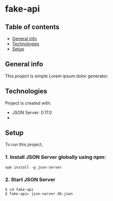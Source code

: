 # fake-api
## Table of contents
* [General info](#general-info)
* [Technologies](#technologies)
* [Setup](#setup)
## General info
This project is simple Lorem ipsum dolor generator.

## Technologies
Project is created with:
* JSON Server: 0.17.0
* 
## Setup
To run this project, 
### **1. Install JSON Server globally using npm:**
```
npm install -g json-server
```
### **2. Start JSON Server**

```
$ cd fake-api
$ fake-api> json-server db.json
```
